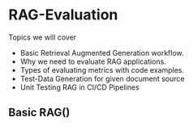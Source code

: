 # RAG-Evaluation
Topics we will cover 
* Basic Retrieval Augmented Generation workflow.
* Why we need to evaluate RAG applications.
* Types of evaluating metrics with code examples.
* Test-Data Generation for given document source
* Unit Testing RAG in CI/CD Pipelines 

## Basic RAG()

